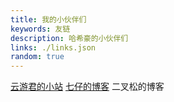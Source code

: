 ```yaml
---
title: 我的小伙伴们
keywords: 友链
description: 哈希豪的小伙伴们
links: ./links.json
random: true
---
```


<a href="https://www.yunyoujun.cn/" target="_blank">云游君的小站</a>
<a href="https://baby7.github.io/" target="_blank">七仔的博客</a>
<a target="_blank">二叉松的博客</a>